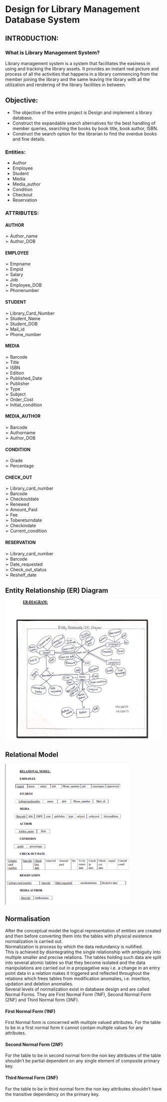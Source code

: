 # Design for Library Management Database System

## INTRODUCTION:
### What is Library Management System?
Library management system is a system that facilitates the easiness in using and tracking 
the library assets. It provides an instant real picture and process of all the activities that 
happens in a library commencing from the member joining the library and the same 
leaving the library with all the utilization and rendering of the library facilities in 
between.</br>
## Objective:
* The objective of the entire project is Design and implement a library database.</br>
* Construct the expandable search alternatives for the best handling of member queries, 
searching the books by book title, book author, ISBN.</br>
* Construct the search option for the librarian to find the overdue books and fine details.
### Entities:
* Author </br>
* Employee </br>
* Student </br>
* Media </br>
* Media_author </br>
* Condition </br>
* Checkout </br>
* Reservation </br>
### ATTRIBUTES:
#### AUTHOR
➢ Author_name </br>
➢ Author_DOB </br>
#### EMPLOYEE
➢ Empname </br>
➢ Empid </br>
➢ Salary </br>
➢ Job </br>
➢ Employee_DOB </br>
➢ Phonenumber </br>
#### STUDENT
➢ Library_Card_Number </br>
➢ Student_Name </br>
➢ Student_DOB </br>
➢ Mail_id </br>
➢ Phone_number </br>
#### MEDIA
➢ Barcode </br> 
➢ Title </br>
➢ ISBN </br>
➢ Edition </br> 
➢ Published_Date </br>
➢ Publisher </br>
➢ Type </br>
➢ Subject </br>
➢ Order_Cost </br>
➢ Initial_condition </br>
#### MEDIA_AUTHOR 
➢ Barcode </br>
➢ Authorname </br>
➢ Author_DOB</br>
#### CONDITION 
➢ Grade </br>
➢ Percentage </br>
#### CHECK_OUT 
➢ Library_card_number </br>
➢ Barcode </br>
➢ Checkoutdate </br>
➢ Renewed </br>
➢ Amount_Paid </br>
➢ Fee </br>
➢ Tobereturndate </br>
➢ Checkindate </br>
➢ Current_condition </br>
#### RESERVATION 
➢ Library_card_number </br>
➢ Barcode </br>
➢ Date_requested </br>
➢ Check_out_status </br>
➢ Reshelf_date

## Entity Relationship (ER) Diagram

<img src=https://github.com/swethareddy23/Design-for-Library-Management-Database-System/blob/main/ER%20Diagram.png  width='600' height='450' /></br>

## Relational Model

<img src= https://github.com/swethareddy23/Design-for-Library-Management-Database-System/blob/main/Relational%20Model.png  width='400' height='450' /></br>

## Normalisation

After the conceptual model the logical representation of entities are created and then before 
converting them into the tables with physical existence normalization is carried out. </br>
Normalization is process by which the data redundancy is nullified.</br>
This is achieved by disintegrating the single relationship with ambiguity into multiple 
smaller and precise relations. The tables holding such data are split into several atomic tables 
so that they become isolated and the data manipulations are carried out in a propagative way 
i.e. a change in an entry point data in a relation makes it triggered and reflected throughout 
the relations which frees tables from modification anomalies, i.e. insertion, updation and 
deletion anomalies.</br>
Several levels of normalization exist in database design and are called Normal Forms. They 
are First Normal Form (1NF), Second Normal Form (2NF) and Third Normal form (3NF).</br>
#### First Normal Form (1NF)
First Normal form is concerned with multiple valued attributes. For the table to be in a first 
normal form it cannot contain multiple values for any attributes.
#### Second Normal Form (2NF)
For the table to be in second normal form the non key attributes of the table shouldn’t be 
partial dependent on any single element of composite primary key.
#### Third Normal Form (3NF)
For the table to be in third normal form the non key attributes shouldn’t have the transitive 
dependency on the primary key.
